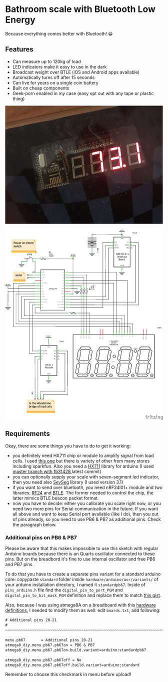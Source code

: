 # Bathroom scale with Bluetooth Low Energy 

Because everything comes better with Bluetooth! 😀 

## Features ##

<ul>
<li>Can measure up to 120kg of load</li>
<li>LED indicators make it easy to use in the dark</li>
<li>Broadcast weight over BTLE (iOS and Android apps available)</li>
<li>Automatically turns off after 15 seconds</li>
<li>Can live for years on a single coin battery</li>
<li>Built on cheap components</li>
<li>Geek-porn enabled in my case (easy opt out with any tape or plastic thing)</li>
</ul>

![Result](schematics/result.jpg)

![Schematics](schematics/schematics.png)

## Requirements ##

Okay, there are some things you have to do to get it working:

* you definitely need HX711 chip or module to amplify signal from load cells. I used [this one](https://www.itead.cc/hx711-dual-channel-weighing-sensor-module.html) but there is variety of other from many stores including sparkfun. Also you need a [HX711](https://github.com/bogde/HX711) library for arduino (I used [master branch with fb31428 ](https://github.com/bogde/HX711/tree/fb3142867fbbb28fe771249ebaadeb4abf1702a1) latest commit)
* you can optionally supply your scale with seven-segment led indicator, then you need also [SevSeg](https://github.com/DeanIsMe/SevSeg) library (I used version 3.1)
* if you want to send over bluetooth, you need nRF24l01+ module and two libraries: [RF24](https://github.com/TMRh20/RF24) and [BTLE](https://github.com/floe/BTLE). The former needed to control the chip, the latter mimics BTLE beacon packet format.
* now you have to decide: either you calibrate you scale right now, or you need two more pins for Serial communication in the future. If you want all above and want to keep Serial port available (like I do), then you out of pins already, so you need to use PB6 & PB7 as additional pins. Check the paragraph below. 

### Additional pins on PB6 & PB7 ###

Please be aware that this makes impossible to use this sketch with regular Arduino boards because there is an Quarts oscillator connected to these pins. But on the breadbord it's fine to use internal oscillator and free PB6 and PB7 pins. 

To do that you have to create a separate pins variant for a standard arduino core: copypaste `standard` folder inside `hardware/arduino/avr/variants/` of your arduino installation directory, I named it `standardpb67`. Inside of `pins_arduino.h` file find the `digital_pin_to_port_PGM` and `digital_pin_to_bit_mask_PGM` definition and replace them to match [this gist](https://gist.github.com/kabturek/1082244). 

Also, because I was using atmega8A on a breadboard with this [hardware definitions](https://github.com/sleemanj/optiboot/blob/master/dists/README.md), I needed to modify them as well: edit `boards.txt`, add following:
```
# Additional pins 20-21
# ~~~~~~~~~~~~~~~~~~~~~~~~~~~~~~~~~~~~~~~~~~~~~~~~~~~~~~~~~~~~~~~~~~~~~~~~~~~~~~

menu.pb67       = Additional pins 20-21
atmega8_diy.menu.pb67.pb67on = PB6 & PB7
atmega8_diy.menu.pb67.pb67on.build.variant=arduino:standardpb67

atmega8_diy.menu.pb67.pb67off = No
atmega8_diy.menu.pb67.pb67off.build.variant=arduino:standard
```
Remember to choose this checkmark in menu before upload!
